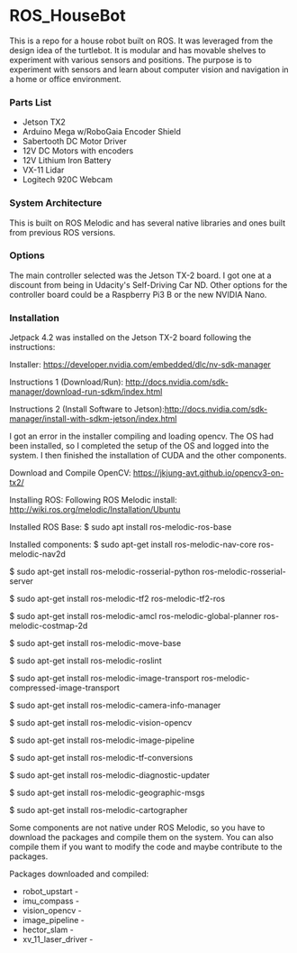 # ROS_HouseBot

This is a repo for a house robot built on ROS.  It was leveraged from the design idea of the turtlebot.  It is modular and has movable shelves to experiment with various sensors and positions.  The purpose is to experiment with sensors and learn about computer vision and navigation in a home or office environment. 

### Parts List

* Jetson TX2
* Arduino Mega w/RoboGaia Encoder Shield
* Sabertooth DC Motor Driver
* 12V DC Motors with encoders
* 12V Lithium Iron Battery
* VX-11 Lidar
* Logitech 920C Webcam

### System Architecture

This is built on ROS Melodic and has several native libraries and ones built from previous ROS versions.

### Options

The main controller selected was the Jetson TX-2 board.  I got one at a discount from being in Udacity's Self-Driving Car ND.  Other options for the controller board could be a Raspberry Pi3 B or the new NVIDIA Nano.

### Installation

Jetpack 4.2 was installed on the Jetson TX-2 board following the instructions:

Installer: https://developer.nvidia.com/embedded/dlc/nv-sdk-manager

Instructions 1 (Download/Run): http://docs.nvidia.com/sdk-manager/download-run-sdkm/index.html

Instructions 2 (Install Software to Jetson):http://docs.nvidia.com/sdk-manager/install-with-sdkm-jetson/index.html


I got an error in the installer compiling and loading opencv.  The OS had been installed, so I completed the setup of the OS and logged into the system.  I then finished the installation of CUDA and the other components.


Download and Compile OpenCV:
https://jkjung-avt.github.io/opencv3-on-tx2/ 


Installing ROS:
Following ROS Melodic install: http://wiki.ros.org/melodic/Installation/Ubuntu 


Installed ROS Base:
$ sudo apt install ros-melodic-ros-base


Installed components:
$ sudo apt-get install ros-melodic-nav-core ros-melodic-nav2d

$ sudo apt-get install ros-melodic-rosserial-python ros-melodic-rosserial-server

$ sudo apt-get install ros-melodic-tf2 ros-melodic-tf2-ros

$ sudo apt-get install ros-melodic-amcl ros-melodic-global-planner ros-melodic-costmap-2d

$ sudo apt-get install ros-melodic-move-base

$ sudo apt-get install ros-melodic-roslint

$ sudo apt-get install ros-melodic-image-transport ros-melodic-compressed-image-transport

$ sudo apt-get install ros-melodic-camera-info-manager

$ sudo apt-get install ros-melodic-vision-opencv

$ sudo apt-get install ros-melodic-image-pipeline

$ sudo apt-get install ros-melodic-tf-conversions

$ sudo apt-get install ros-melodic-diagnostic-updater

$ sudo apt-get install ros-melodic-geographic-msgs

$ sudo apt-get install ros-melodic-cartographer


Some components are not native under ROS Melodic, so you have to download the packages and compile them on the system.  You can also compile them if you want to modify the code and maybe contribute to the packages.

Packages downloaded and compiled:
* robot_upstart - 
* imu_compass - 
* vision_opencv - 
* image_pipeline - 
* hector_slam - 
* xv_11_laser_driver - 



